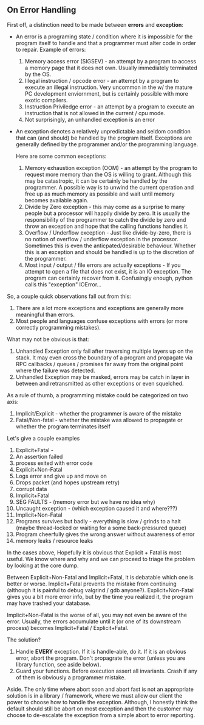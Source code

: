 ## On Error Handling

First off, a distinction need to be made between **errors** and **exception**:

- An error is a programing state / condition where it is impossible for the program itself to handle and 
  that a programmer must alter code in order to repair. Example of errors:

  1. Memory access error (SIGSEV) - an attempt by a program to access a memory page that it does not own. 
     Usually immediately terminated by the OS.
  1. Illegal instruction / opcode error - an attempt by a program to execute an illegal instruction. Very uncommon in the w/ the mature PC development enviornment, but is certainly possible with more exotic compilers.
  1. Instruction Priviledge error - an attempt by a program to execute an instruction that is not allowed in the current / cpu mode. 
  1. Not surprisingly, an unhandled exception is an error

- An exception denotes a relatively unpredictable and seldom condition that can (and should) be handled by the program itself. 
  Exceptions are generally defined by the programmer and/or the programming language.
  
  Here are some common exceptions:

  1. Memory exhaustion exception (OOM) - an attempt by the program to request more memory than the OS is willing to grant.
    Although this may be catastropic, it can be certainly be handled by the programmer. 
    A possible way is to unwind the current operation and free up as much memory as possible and wait until memory becomes available again.
  1. Divide by Zero exception - this may come as a surprise to many people but a processor will happily divide by zero. 
    It is usually the responsibility of the programmer to catch the divide by zero and 
    throw an exception and hope that the calling functions handles it.
  1. Overflow / Underflow exception - Just like divide-by-zero, there is no notion of overflow / underflow exception in the processor.     Sometimes this is even the anticpated/desirable behaviour. 
    Whether this is an exception and should be handled is up to the discretion of the programmer.
  1. Most input / output / file errors are actually exceptions - If you attempt to open a file that does not exist, it is an IO exception. The program can certainly recover from it. Confusingly enough, python calls this "exception" IOError...
  

So, a couple quick observations fall out from this:

1. There are a lot more exceptions and exceptions are generally more meaningful than errors.
1. Most people and languages confuse exceptions with errors (or more correctly programming mistakes). 

What may not be obvious is that:

1. Unhandled Exception only fail after traversing multiple layers up on the stack. It may even cross the boundary of a program and propagate via RPC callbacks / queues / promises far away from the original point where the failure was detected.
1. Unhandled Exception may be masked, errors may be catch in layer in between and retransmitted as other exceptions or even squelched.

As a rule of thumb, a programming mistake could be categorized on two axis:

1. Implicit/Explicit - whether the programmer is aware of the mistake
1. Fatal/Non-fatal - whether the mistake was allowed to propagate or whether the program terminates itself

Let's give a couple examples

1. Explicit+Fatal - 
  1. An assertion failed
  1. process exited with error code
1. Explicit+Non-Fatal
  1. Logs error and give up and move on
  1. Drops packet (and hopes upstream retry)
  1. corrupt data
1. Implicit+Fatal
  1. SEG FAULTS - (memory error but we have no idea why)
  1. Uncaught exception - (which exception caused it and where???)
1. Implicit+Non-Fatal
  1. Programs survives but badly - everything is slow / grinds to a halt 
    (maybe thread-locked or waiting for a some back-pressured queue)
  1. Program cheerfully gives the wrong answer without awareness of error
  1. memory leaks / resource leaks

In the cases above, Hopefully it is obvious that Explicit + Fatal is most useful. We know where and why and we can proceed to triage the problem by looking at the core dump. 

Between Explicit+Non-Fatal and Implicit+Fatal, it is debatable which one is better or worse. Implicit+Fatal prevents the mistake from continuing (although it is painful to debug valgrind / gdb anyone?). Explicit+Non-Fatal gives you a bit more error info, but by the time you realized it, the program may have trashed your database.

Implicit+Non-Fatal is the worse of all, you may not even be aware of the error. Usually, the errors accumulate until it (or one of its downstream process) becomes Implicit+Fatal / Explicit+Fatal.

The solution?

1. Handle **EVERY** exception. If it is handle-able, do it. If it is an obvious error, abort the program. Don't propagrate the error (unless you are library function, see aside below).
1. Guard your functions. Before execution assert all invariants. Crash if any of them is obviously a programmer mistake.

Aside. The only time where abort soon and abort fast is not an appropriate solution is in a library / framework, where we must allow our client the power to choose how to handle the exception. Although, I honestly think the default should still be abort on most exception and then the customer may choose to de-escalate the exception from a simple abort to error reporting.

